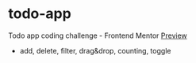 # todo-app
Todo app coding challenge - Frontend Mentor 
<a href="https://just-note-now.netlify.app/" target="_blank">Preview</a>
- add, delete, filter, drag&drop, counting, toggle
